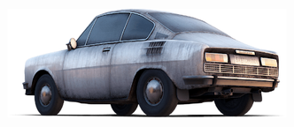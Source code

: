 <p align="center">
    <img src="https://raw.githubusercontent.com/swift502/swift502/master/img/compressed.png">
</p>